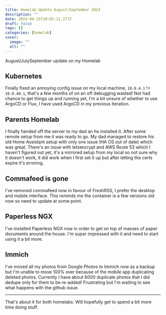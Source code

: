 ```yaml
---
title: Homelab Update August/September 2024
description: ""
date: 2024-09-15T10:05:11.277Z
draft: false
tags: []
categories: [homelab]
cover:
  image: ""
  alt: ""
---
```


August/JulySeptember update on my Homelab

<!--more-->

## Kubernetes

Finally fixed an annoying config issue on my local machine, `10.0.4.1` != `10.0.40.1`, that's a few months of on an off debugging wasted! Not had chance to get things up and running yet, I'm a bit unsure of whether to use ArgoCD or Flux, I have used ArgoCD in my previous iteration.

## Parents Homelab

I finally handed off the server to my dad an he installed it. After some remote setup from me it was ready to go. My dad managed to restore his old Home Assistant setup with only one issue (HA OS out of date) which was great. There's an issue with letsencrypt and AWS Route 53 which I haven't figured out yet, it's a mirrored setup from my local so not sure why it doesn't work, it did work when I first set it up but after letting the certs expire it's erroring.

## Commafeed is gone

I've removed commafeed now in favour of FreshRSS, I prefer the desktop and mobile interface. This reminds me the container is a few versions old now so need to update at some point.

## Paperless NGX

I've installed Paperless NGX now in order to get on top of masses of paper documents around the house. I'm super impressed with it and need to start using it a bit more.

## Immich

I've moved all my photos from Google Photos to Immich now as a backup but I'm unable to move 100% over because of the mobile app duplicating deleted photos. Currently I have about 6000 duplicate photos that I did dedupe only for them to be re-added! Frustrating but I'm waiting to see what happens with the github issue.

---

That's about it for both homelabs. Will hopefully get to spend a bit more time doing stuff.
